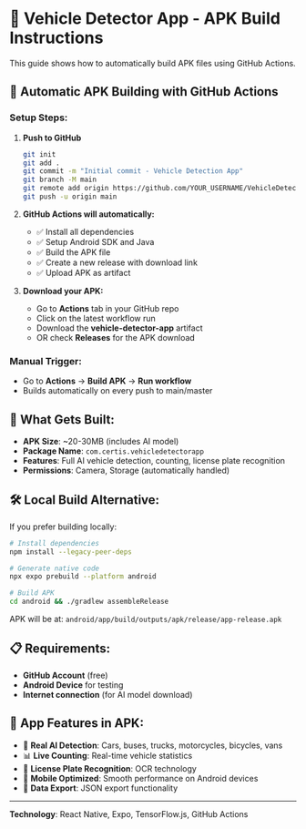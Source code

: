 # 📱 Vehicle Detector App - APK Build Instructions

This guide shows how to automatically build APK files using GitHub Actions.

## 🚀 Automatic APK Building with GitHub Actions

### Setup Steps:

1. **Push to GitHub**
   ```bash
   git init
   git add .
   git commit -m "Initial commit - Vehicle Detection App"
   git branch -M main
   git remote add origin https://github.com/YOUR_USERNAME/VehicleDetectorApp.git
   git push -u origin main
   ```

2. **GitHub Actions will automatically:**
   - ✅ Install all dependencies
   - ✅ Setup Android SDK and Java
   - ✅ Build the APK file
   - ✅ Create a new release with download link
   - ✅ Upload APK as artifact

3. **Download your APK:**
   - Go to **Actions** tab in your GitHub repo
   - Click on the latest workflow run
   - Download the **vehicle-detector-app** artifact
   - OR check **Releases** for the APK download

### Manual Trigger:
- Go to **Actions** → **Build APK** → **Run workflow**
- Builds automatically on every push to main/master

## 📁 What Gets Built:

- **APK Size**: ~20-30MB (includes AI model)
- **Package Name**: `com.certis.vehicledetectorapp`
- **Features**: Full AI vehicle detection, counting, license plate recognition
- **Permissions**: Camera, Storage (automatically handled)

## 🛠 Local Build Alternative:

If you prefer building locally:

```bash
# Install dependencies
npm install --legacy-peer-deps

# Generate native code
npx expo prebuild --platform android

# Build APK
cd android && ./gradlew assembleRelease
```

APK will be at: `android/app/build/outputs/apk/release/app-release.apk`

## 📋 Requirements:

- **GitHub Account** (free)
- **Android Device** for testing
- **Internet connection** (for AI model download)

## 🎯 App Features in APK:

- 🤖 **Real AI Detection**: Cars, buses, trucks, motorcycles, bicycles, vans
- 📊 **Live Counting**: Real-time vehicle statistics
- 📄 **License Plate Recognition**: OCR technology
- 📱 **Mobile Optimized**: Smooth performance on Android devices
- 💾 **Data Export**: JSON export functionality

---

**Technology**: React Native, Expo, TensorFlow.js, GitHub Actions